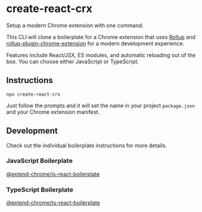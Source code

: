 # create-react-crx

Setup a modern Chrome extension with one command.

This CLI will clone a boilerplate for a Chrome extension that uses [Rollup](https://rollupjs.org/guide/en/) and [rollup-plugin-chrome-extension](https://www.extend-chrome.dev/rollup-plugin) for a modern development experience. 

Features include React/JSX, ES modules, and automatic reloading out of the box. You can choose either JavaScript or TypeScript.

## Instructions

```
npx create-react-crx
```

Just follow the prompts and it will set the name in your project `package.json` and your Chrome extension manifest.

## Development

Check out the individual boilerplate instructions for more details.

### JavaScript Boilerplate

[@extend-chrome/js-react-boilerplate](https://github.com/extend-chrome/js-react-boilerplate)

### TypeScript Boilerplate

[@extend-chrome/ts-react-boilerplate](https://github.com/extend-chrome/ts-react-boilerplate)